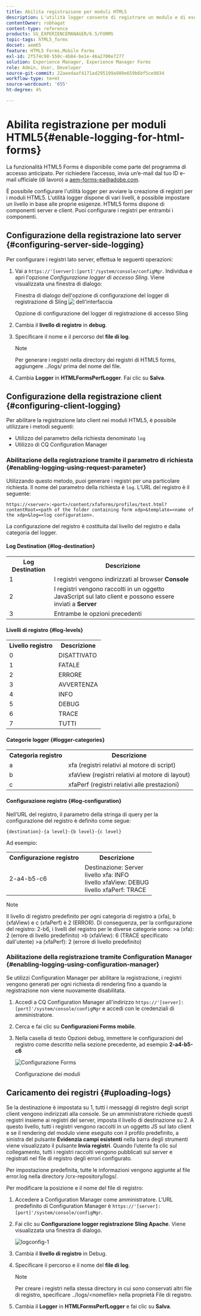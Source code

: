 ```yaml
---
title: Abilita registrazione per moduli HTML5
description: L'utilità logger consente di registrare un modulo e di eseguire il debug dei problemi correlati ai moduli.
contentOwner: robhagat
content-type: reference
products: SG_EXPERIENCEMANAGER/6.5/FORMS
topic-tags: hTML5_forms
docset: aem65
feature: HTML5 Forms,Mobile Forms
exl-id: 2f574c98-550c-4b84-be1e-46a2700e7277
solution: Experience Manager, Experience Manager Forms
role: Admin, User, Developer
source-git-commit: 22aeedaaf4171ad295199a989e659b6bf5ce9834
workflow-type: tm+mt
source-wordcount: '655'
ht-degree: 4%

---
```


# Abilita registrazione per moduli HTML5{#enable-logging-for-html-forms}

<span class="preview"> La funzionalità HTML5 Forms è disponibile come parte del programma di accesso anticipato. Per richiedere l’accesso, invia un’e-mail dal tuo ID e-mail ufficiale (di lavoro) a aem-forms-ea@adobe.com.
</span>

È possibile configurare l&#39;utilità logger per avviare la creazione di registri per i moduli HTML5. L&#39;utilità logger dispone di vari livelli, è possibile impostare un livello in base alle proprie esigenze. HTML5 forms dispone di componenti server e client. Puoi configurare i registri per entrambi i componenti.

## Configurazione della registrazione lato server {#configuring-server-side-logging}

Per configurare i registri lato server, effettua le seguenti operazioni:

1. Vai a `https://'[server]:[port]'/system/console/configMgr`. Individua e apri l&#39;opzione *Configurazione logger di accesso Sling*. Viene visualizzata una finestra di dialogo:

   Finestra di dialogo dell&#39;opzione di configurazione del logger di registrazione di Sling ![&#x200B; dell&#39;interfaccia](assets/logconfig.png)

   Opzione di configurazione del logger di registrazione di accesso Sling

1. Cambia il **livello di registro** in **debug**.

1. Specificare il nome e il percorso del **file di log**.

   >[!NOTE]
   >
   >Per generare i registri nella directory dei registri di HTML5 forms, aggiungere ../logs/ prima del nome del file.

1. Cambia **Logger** in **HTMLFormsPerfLogger**. Fai clic su **Salva**.

## Configurazione della registrazione client {#configuring-client-logging}

Per abilitare la registrazione lato client nei moduli HTML5, è possibile utilizzare i metodi seguenti:

* Utilizzo del parametro della richiesta denominato `log`
* Utilizzo di CQ Configuration Manager

### Abilitazione della registrazione tramite il parametro di richiesta {#enabling-logging-using-request-parameter}

Utilizzando questo metodo, puoi generare i registri per una particolare richiesta. Il nome del parametro della richiesta è `log`. L’URL del registro è il seguente:

`https://<server>:<port>/content/xfaforms/profiles/test.html?contentRoot=<path of the folder containing form xdp>&template=<name of the xdp>&log=<log configuration>.`

La configurazione del registro è costituita dal livello del registro e dalla categoria del logger.

#### Log Destination {#log-destination}

<table>
 <tbody>
  <tr>
   <th><strong>Log Destination</strong></th>
   <th><strong>Descrizione</strong></th>
  </tr>
  <tr>
   <td>1</td>
   <td>I registri vengono indirizzati al browser <strong>Console</strong></td>
  </tr>
  <tr>
   <td>2</td>
   <td>I registri vengono raccolti in un oggetto JavaScript sul lato client e possono essere inviati a <strong>Server</strong> </td>
  </tr>
  <tr>
   <td>3</td>
   <td>Entrambe le opzioni precedenti<br /> </td>
  </tr>
 </tbody>
</table>

#### Livelli di registro {#log-levels}

<table>
 <tbody>
  <tr>
   <th>Livello registro</th>
   <th>Descrizione</th>
  </tr>
  <tr>
   <td>0</td>
   <td>DISATTIVATO<br type="_moz" /> </td>
  </tr>
  <tr>
   <td>1</td>
   <td>FATALE<br type="_moz" /> </td>
  </tr>
  <tr>
   <td>2</td>
   <td>ERRORE<br type="_moz" /> </td>
  </tr>
  <tr>
   <td>3</td>
   <td>AVVERTENZA<br type="_moz" /> </td>
  </tr>
  <tr>
   <td>4</td>
   <td>INFO<br type="_moz" /> </td>
  </tr>
  <tr>
   <td>5</td>
   <td>DEBUG<br type="_moz" /> </td>
  </tr>
  <tr>
   <td>6</td>
   <td>TRACE<br type="_moz" /> </td>
  </tr>
  <tr>
   <td>7</td>
   <td>TUTTI<br type="_moz" /> </td>
  </tr>
 </tbody>
</table>

#### Categorie logger {#logger-categories}

<table>
 <tbody>
  <tr>
   <th>Categoria registro</th>
   <th>Descrizione</th>
  </tr>
  <tr>
   <td>a</td>
   <td>xfa (registri relativi al motore di script)</td>
  </tr>
  <tr>
   <td>b</td>
   <td>xfaView (registri relativi al motore di layout)<br type="_moz" /> </td>
  </tr>
  <tr>
   <td>c</td>
   <td>xfaPerf (registri relativi alle prestazioni)<br type="_moz" /> </td>
  </tr>
 </tbody>
</table>

#### Configurazione registro {#log-configuration}

Nell’URL del registro, il parametro della stringa di query per la configurazione del registro è definito come segue:

`{destination}-{a level}-{b level}-{c level}`

Ad esempio:

<table>
 <tbody>
  <tr>
   <th>Configurazione registro</th>
   <th>Descrizione</th>
  </tr>
  <tr>
   <td>2-a4-b5-c6<br type="_moz" /> </td>
   <td>Destinazione: Server<br /> livello xfa: INFO<br /> livello xfaView: DEBUG<br /> livello xfaPerf: TRACE</td>
  </tr>
 </tbody>
</table>

>[!NOTE]
>
>Il livello di registro predefinito per ogni categoria di registro a (xfa), b (xfaView) e c (xfaPerf) è 2 (ERROR). Di conseguenza, per la configurazione del registro: 2-b6, i livelli del registro per le diverse categorie sono:
>&#x200B;>a (xfa): 2 (errore di livello predefinito)
>&#x200B;>b (xfaView): 6 (TRACE specificato dall&#39;utente)
>&#x200B;>a (xfaPerf): 2 (errore di livello predefinito)

### Abilitazione della registrazione tramite Configuration Manager {#enabling-logging-using-configuration-manager}

Se utilizzi Configuration Manager per abilitare la registrazione, i registri vengono generati per ogni richiesta di rendering fino a quando la registrazione non viene nuovamente disabilitata.

1. Accedi a CQ Configuration Manager all&#39;indirizzo `https://'[server]:[port]'/system/console/configMgr` e accedi con le credenziali di amministratore.
1. Cerca e fai clic su **Configurazioni Forms mobile**.
1. Nella casella di testo Opzioni debug, immettere le configurazioni del registro come descritto nella sezione precedente, ad esempio **2-a4-b5-c6**

   ![Configurazione Forms](assets/forms_configuration.png)

   Configurazione dei moduli

## Caricamento dei registri {#uploading-logs}

Se la destinazione è impostata su 1, tutti i messaggi di registro degli script client vengono indirizzati alla console. Se un amministratore richiede questi registri insieme ai registri del server, imposta il livello di destinazione su 2. A questo livello, tutti i registri vengono raccolti in un oggetto JS sul lato client e se il rendering del modulo viene eseguito con il profilo predefinito, a sinistra del pulsante **Evidenzia campi esistenti** nella barra degli strumenti viene visualizzato il pulsante **Invia registri**. Quando l’utente fa clic sul collegamento, tutti i registri raccolti vengono pubblicati sul server e registrati nel file di registro degli errori configurato.

Per impostazione predefinita, tutte le informazioni vengono aggiunte al file error.log nella directory /crx-repository/logs/.

Per modificare la posizione e il nome del file di registro:

1. Accedere a Configuration Manager come amministratore. L&#39;URL predefinito di Configuration Manager è `https://'[server]:[port]'/system/console/configMgr`.
1. Fai clic su **Configurazione logger registrazione Sling Apache**. Viene visualizzata una finestra di dialogo.

   ![logconfig-1](assets/logconfig-1.png)

1. Cambia il **livello di registro** in Debug.

1. Specificare il percorso e il nome del **file di log**.

   >[!NOTE]
   >
   >Per creare i registri nella stessa directory in cui sono conservati altri file di registro, specificare ../logs/&lt;nomefile> nella proprietà File di registro.

1. Cambia il **Logger** in **HTMLFormsPerfLogger** e fai clic su **Salva**.
